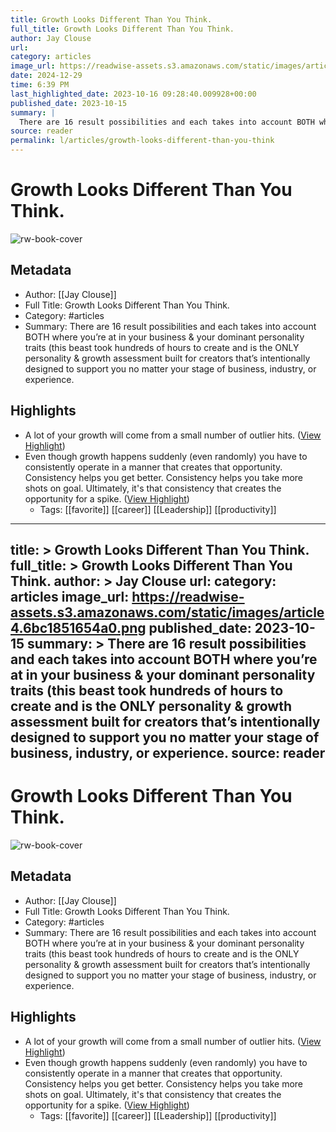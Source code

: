 ```yaml
---
title: Growth Looks Different Than You Think.
full_title: Growth Looks Different Than You Think.
author: Jay Clouse
url: 
category: articles
image_url: https://readwise-assets.s3.amazonaws.com/static/images/article4.6bc1851654a0.png
date: 2024-12-29
time: 6:39 PM
last_highlighted_date: 2023-10-16 09:28:40.009928+00:00
published_date: 2023-10-15
summary: |
  There are 16 result possibilities and each takes into account BOTH where you’re at in your business & your dominant personality traits (this beast took hundreds of hours to create and is the ONLY personality & growth assessment built for creators that’s intentionally designed to support you no matter your stage of business, industry, or experience.
source: reader
permalink: l/articles/growth-looks-different-than-you-think
---
```

# Growth Looks Different Than You Think.

![rw-book-cover](https://readwise-assets.s3.amazonaws.com/static/images/article4.6bc1851654a0.png)

## Metadata
- Author: [[Jay Clouse]]
- Full Title: Growth Looks Different Than You Think.
- Category: #articles
- Summary: There are 16 result possibilities and each takes into account BOTH where you’re at in your business & your dominant personality traits (this beast took hundreds of hours to create and is the ONLY personality & growth assessment built for creators that’s intentionally designed to support you no matter your stage of business, industry, or experience.

## Highlights
- A lot of your growth will come from a small number of outlier hits. ([View Highlight](https://read.readwise.io/read/01hcvx1mcc12xm249j4589ftsf))
- Even though growth happens suddenly (even randomly) you have to consistently operate in a manner that creates that opportunity.
  Consistency helps you get better.
  Consistency helps you take more shots on goal.
  Ultimately, it's that consistency that creates the opportunity for a spike. ([View Highlight](https://read.readwise.io/read/01hcvx1t2dedwsn3qyhq3t7mqk))
    - Tags: [[favorite]] [[career]] [[Leadership]] [[productivity]] 


---
title: >
  Growth Looks Different Than You Think.
full_title: >
  Growth Looks Different Than You Think.
author: >
  Jay Clouse
url: 
category: articles
image_url: https://readwise-assets.s3.amazonaws.com/static/images/article4.6bc1851654a0.png
published_date: 2023-10-15
summary: >
  There are 16 result possibilities and each takes into account BOTH where you’re at in your business & your dominant personality traits (this beast took hundreds of hours to create and is the ONLY personality & growth assessment built for creators that’s intentionally designed to support you no matter your stage of business, industry, or experience.
source: reader
---
# Growth Looks Different Than You Think.

![rw-book-cover](https://readwise-assets.s3.amazonaws.com/static/images/article4.6bc1851654a0.png)

## Metadata
- Author: [[Jay Clouse]]
- Full Title: Growth Looks Different Than You Think.
- Category: #articles
- Summary: There are 16 result possibilities and each takes into account BOTH where you’re at in your business & your dominant personality traits (this beast took hundreds of hours to create and is the ONLY personality & growth assessment built for creators that’s intentionally designed to support you no matter your stage of business, industry, or experience.

## Highlights
- A lot of your growth will come from a small number of outlier hits. ([View Highlight](https://read.readwise.io/read/01hcvx1mcc12xm249j4589ftsf))
- Even though growth happens suddenly (even randomly) you have to consistently operate in a manner that creates that opportunity.
  Consistency helps you get better.
  Consistency helps you take more shots on goal.
  Ultimately, it's that consistency that creates the opportunity for a spike. ([View Highlight](https://read.readwise.io/read/01hcvx1t2dedwsn3qyhq3t7mqk))
    - Tags: [[favorite]] [[career]] [[Leadership]] [[productivity]] 


